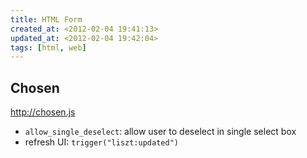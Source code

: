 ```yaml
---
title: HTML Form
created_at: <2012-02-04 19:41:13>
updated_at: <2012-02-04 19:42:04>
tags: [html, web]
---
```


## Chosen ##

<http://chosen.js>

- `allow_single_deselect`: allow user to deselect in single select box
- refresh UI: `trigger("liszt:updated")`


